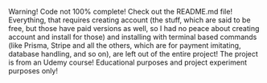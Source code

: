 Warning!
Code not 100% complete!
Check out the README.md file!
Everything, that requires creating account (the stuff, which are said to be free, but those have paid versions as well, so I had no peace about creating account and install for those) and installing with terminal based commands (like Prisma, Stripe and all the others, which are for payment imitating, database handling, and so on), are left out of the entire project!
The project is from an Udemy course!
Educational purposes and project experiment purposes only!
